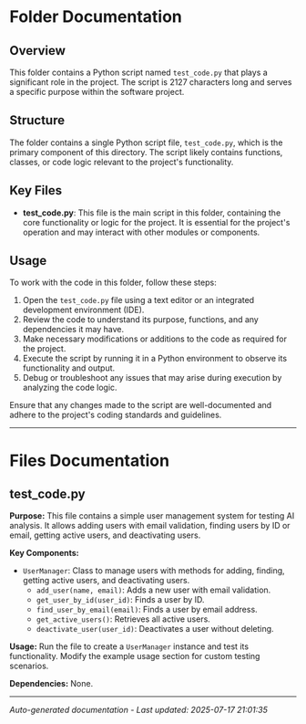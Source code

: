 # Folder Documentation

## Overview
This folder contains a Python script named `test_code.py` that plays a significant role in the project. The script is 2127 characters long and serves a specific purpose within the software project.

## Structure
The folder contains a single Python script file, `test_code.py`, which is the primary component of this directory. The script likely contains functions, classes, or code logic relevant to the project's functionality.

## Key Files
- **test_code.py**: This file is the main script in this folder, containing the core functionality or logic for the project. It is essential for the project's operation and may interact with other modules or components.

## Usage
To work with the code in this folder, follow these steps:
1. Open the `test_code.py` file using a text editor or an integrated development environment (IDE).
2. Review the code to understand its purpose, functions, and any dependencies it may have.
3. Make necessary modifications or additions to the code as required for the project.
4. Execute the script by running it in a Python environment to observe its functionality and output.
5. Debug or troubleshoot any issues that may arise during execution by analyzing the code logic.

Ensure that any changes made to the script are well-documented and adhere to the project's coding standards and guidelines.

---

# Files Documentation

## test_code.py

**Purpose:** This file contains a simple user management system for testing AI analysis. It allows adding users with email validation, finding users by ID or email, getting active users, and deactivating users.

**Key Components:**
- `UserManager`: Class to manage users with methods for adding, finding, getting active users, and deactivating users.
  - `add_user(name, email)`: Adds a new user with email validation.
  - `get_user_by_id(user_id)`: Finds a user by ID.
  - `find_user_by_email(email)`: Finds a user by email address.
  - `get_active_users()`: Retrieves all active users.
  - `deactivate_user(user_id)`: Deactivates a user without deleting.

**Usage:** Run the file to create a `UserManager` instance and test its functionality. Modify the example usage section for custom testing scenarios.

**Dependencies:** None.

---
*Auto-generated documentation - Last updated: 2025-07-17 21:01:35*
